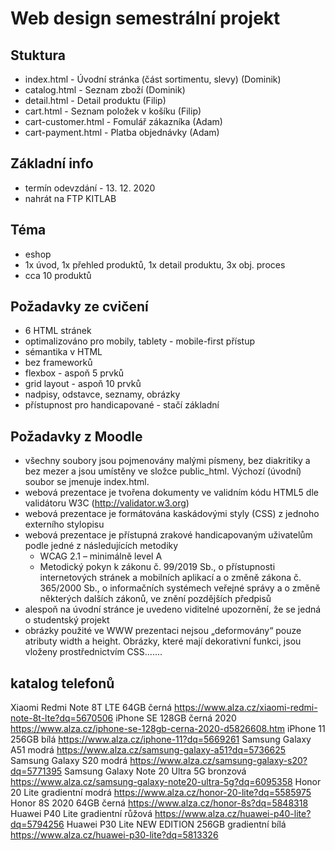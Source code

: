 # Web design semestrální projekt
## Stuktura
- index.html - Úvodní stránka (část sortimentu, slevy) (Dominik)
- catalog.html - Seznam zboží (Dominik)
- detail.html - Detail produktu (Filip)
- cart.html - Seznam položek v košíku (Filip)
- cart-customer.html - Fomulář zákazníka (Adam)
- cart-payment.html - Platba objednávky (Adam)

## Základní info
- termín odevzdání - 13. 12. 2020
- nahrát na FTP KITLAB
## Téma
- eshop
- 1x úvod, 1x přehled produktů, 1x detail produktu, 3x obj. proces
- cca 10 produktů
## Požadavky ze cvičení
- 6 HTML stránek
- optimalizováno pro mobily, tablety - mobile-first přístup
- sémantika v HTML
- bez frameworků
- flexbox - aspoň 5 prvků
- grid layout - aspoň 10 prvků
- nadpisy, odstavce, seznamy, obrázky
- přístupnost pro handicapované - stačí základní
## Požadavky z Moodle
- všechny soubory jsou pojmenovány malými písmeny, bez diakritiky a bez mezer a jsou umístěny ve složce public_html. Výchozí (úvodní) soubor se jmenuje index.html.
- webová prezentace je tvořena dokumenty ve validním kódu HTML5 dle validátoru W3C (http://validator.w3.org)
- webová prezentace je formátována kaskádovými styly (CSS) z jednoho externího stylopisu
- webová prezentace je přístupná zrakové handicapovaným uživatelům podle jedné z následujících metodiky
    - WCAG 2.1 – minimálně level A
    - Metodický pokyn k zákonu č. 99/2019 Sb., o přístupnosti internetových stránek a mobilních aplikací a o změně zákona č. 365/2000 Sb., o informačních systémech veřejné správy a o změně některých dalších zákonů, ve znění pozdějších předpisů
- alespoň na úvodní stránce je uvedeno viditelné upozornění, že se jedná o studentský projekt
- obrázky použité ve WWW prezentaci nejsou „deformovány“ pouze atributy width a height. Obrázky, které mají dekorativní funkci, jsou vloženy prostřednictvím CSS.......



## katalog telefonů
Xiaomi Redmi Note 8T LTE 64GB černá                          https://www.alza.cz/xiaomi-redmi-note-8t-lte?dq=5670506
iPhone SE 128GB černá 2020                                   https://www.alza.cz/iphone-se-128gb-cerna-2020-d5826608.htm
iPhone 11 256GB bílá                                         https://www.alza.cz/iphone-11?dq=5669261
Samsung Galaxy A51 modrá                                     https://www.alza.cz/samsung-galaxy-a51?dq=5736625
Samsung Galaxy S20 modrá                                     https://www.alza.cz/samsung-galaxy-s20?dq=5771395
Samsung Galaxy Note 20 Ultra 5G bronzová                     https://www.alza.cz/samsung-galaxy-note20-ultra-5g?dq=6095358
Honor 20 Lite gradientní modrá                               https://www.alza.cz/honor-20-lite?dq=5585975
Honor 8S 2020 64GB černá                                     https://www.alza.cz/honor-8s?dq=5848318
Huawei P40 Lite gradientní růžová                            https://www.alza.cz/huawei-p40-lite?dq=5794256
Huawei P30 Lite NEW EDITION 256GB gradientní bílá            https://www.alza.cz/huawei-p30-lite?dq=5813326


